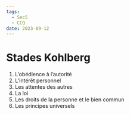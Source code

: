 ```yaml
---
tags:
  - Sec5
  - CCQ
date: 2023-09-12
---
```


# Stades Kohlberg

1. L’obédience à l’autorité
2. L’intérêt personnel
3. Les attentes des autres
4. La loi
5. Les droits de la personne et le bien commun
6. Les principes universels
